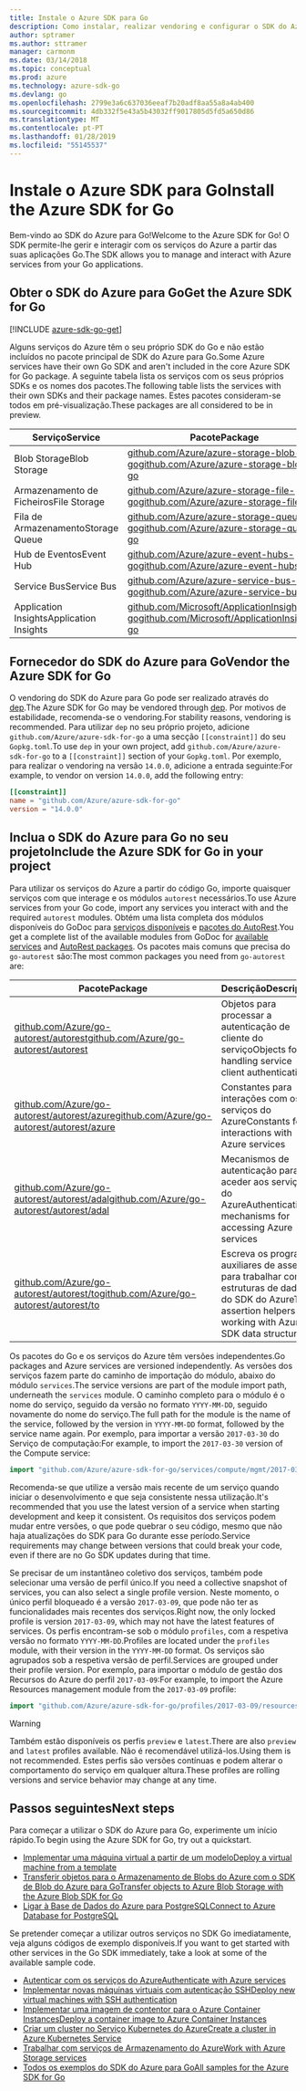 ```yaml
---
title: Instale o Azure SDK para Go
description: Como instalar, realizar vendoring e configurar o SDK do Azure para Go.
author: sptramer
ms.author: sttramer
manager: carmonm
ms.date: 03/14/2018
ms.topic: conceptual
ms.prod: azure
ms.technology: azure-sdk-go
ms.devlang: go
ms.openlocfilehash: 2799e3a6c637036eeaf7b20adf8aa55a8a4ab400
ms.sourcegitcommit: 4db332f5e43a5b43032ff9017805d5fd5a650d86
ms.translationtype: MT
ms.contentlocale: pt-PT
ms.lasthandoff: 01/28/2019
ms.locfileid: "55145537"
---
```

# <a name="install-the-azure-sdk-for-go"></a><span data-ttu-id="e7c34-103">Instale o Azure SDK para Go</span><span class="sxs-lookup"><span data-stu-id="e7c34-103">Install the Azure SDK for Go</span></span>

<span data-ttu-id="e7c34-104">Bem-vindo ao SDK do Azure para Go!</span><span class="sxs-lookup"><span data-stu-id="e7c34-104">Welcome to the Azure SDK for Go!</span></span> <span data-ttu-id="e7c34-105">O SDK permite-lhe gerir e interagir com os serviços do Azure a partir das suas aplicações Go.</span><span class="sxs-lookup"><span data-stu-id="e7c34-105">The SDK allows you to manage and interact with Azure services from your Go applications.</span></span>

## <a name="get-the-azure-sdk-for-go"></a><span data-ttu-id="e7c34-106">Obter o SDK do Azure para Go</span><span class="sxs-lookup"><span data-stu-id="e7c34-106">Get the Azure SDK for Go</span></span>

[!INCLUDE [azure-sdk-go-get](includes/azure-sdk-go-get.md)]

<span data-ttu-id="e7c34-107">Alguns serviços do Azure têm o seu próprio SDK do Go e não estão incluídos no pacote principal de SDK do Azure para Go.</span><span class="sxs-lookup"><span data-stu-id="e7c34-107">Some Azure services have their own Go SDK and aren't included in the core Azure SDK for Go package.</span></span> <span data-ttu-id="e7c34-108">A seguinte tabela lista os serviços com os seus próprios SDKs e os nomes dos pacotes.</span><span class="sxs-lookup"><span data-stu-id="e7c34-108">The following table lists the services with their own SDKs and their package names.</span></span> <span data-ttu-id="e7c34-109">Estes pacotes consideram-se todos em pré-visualização.</span><span class="sxs-lookup"><span data-stu-id="e7c34-109">These packages are all considered to be in preview.</span></span>

| <span data-ttu-id="e7c34-110">Serviço</span><span class="sxs-lookup"><span data-stu-id="e7c34-110">Service</span></span> | <span data-ttu-id="e7c34-111">Pacote</span><span class="sxs-lookup"><span data-stu-id="e7c34-111">Package</span></span> |
|---------|---------|
| <span data-ttu-id="e7c34-112">Blob Storage</span><span class="sxs-lookup"><span data-stu-id="e7c34-112">Blob Storage</span></span> | [<span data-ttu-id="e7c34-113">github.com/Azure/azure-storage-blob-go</span><span class="sxs-lookup"><span data-stu-id="e7c34-113">github.com/Azure/azure-storage-blob-go</span></span>](https://github.com/Azure/azure-storage-blob-go) |
| <span data-ttu-id="e7c34-114">Armazenamento de Ficheiros</span><span class="sxs-lookup"><span data-stu-id="e7c34-114">File Storage</span></span> | [<span data-ttu-id="e7c34-115">github.com/Azure/azure-storage-file-go</span><span class="sxs-lookup"><span data-stu-id="e7c34-115">github.com/Azure/azure-storage-file-go</span></span>](https://github.com/Azure/azure-storage-file-go) |
| <span data-ttu-id="e7c34-116">Fila de Armazenamento</span><span class="sxs-lookup"><span data-stu-id="e7c34-116">Storage Queue</span></span> | [<span data-ttu-id="e7c34-117">github.com/Azure/azure-storage-queue-go</span><span class="sxs-lookup"><span data-stu-id="e7c34-117">github.com/Azure/azure-storage-queue-go</span></span>](https://github.com/Azure/azure-storage-queue-go) |
| <span data-ttu-id="e7c34-118">Hub de Eventos</span><span class="sxs-lookup"><span data-stu-id="e7c34-118">Event Hub</span></span> | [<span data-ttu-id="e7c34-119">github.com/Azure/azure-event-hubs-go</span><span class="sxs-lookup"><span data-stu-id="e7c34-119">github.com/Azure/azure-event-hubs-go</span></span>](https://github.com/Azure/azure-event-hubs-go) |
| <span data-ttu-id="e7c34-120">Service Bus</span><span class="sxs-lookup"><span data-stu-id="e7c34-120">Service Bus</span></span> | [<span data-ttu-id="e7c34-121">github.com/Azure/azure-service-bus-go</span><span class="sxs-lookup"><span data-stu-id="e7c34-121">github.com/Azure/azure-service-bus-go</span></span>](https://github.com/Azure/azure-service-bus-go) |
| <span data-ttu-id="e7c34-122">Application Insights</span><span class="sxs-lookup"><span data-stu-id="e7c34-122">Application Insights</span></span> | [<span data-ttu-id="e7c34-123">github.com/Microsoft/ApplicationInsights-go</span><span class="sxs-lookup"><span data-stu-id="e7c34-123">github.com/Microsoft/ApplicationInsights-go</span></span>](https://github.com/Microsoft/ApplicationInsights-go) |

## <a name="vendor-the-azure-sdk-for-go"></a><span data-ttu-id="e7c34-124">Fornecedor do SDK do Azure para Go</span><span class="sxs-lookup"><span data-stu-id="e7c34-124">Vendor the Azure SDK for Go</span></span>

<span data-ttu-id="e7c34-125">O vendoring do SDK do Azure para Go pode ser realizado através do [dep](https://github.com/golang/dep).</span><span class="sxs-lookup"><span data-stu-id="e7c34-125">The Azure SDK for Go may be vendored through [dep](https://github.com/golang/dep).</span></span> <span data-ttu-id="e7c34-126">Por motivos de estabilidade, recomenda-se o vendoring.</span><span class="sxs-lookup"><span data-stu-id="e7c34-126">For stability reasons, vendoring is recommended.</span></span> <span data-ttu-id="e7c34-127">Para utilizar `dep` no seu próprio projeto, adicione `github.com/Azure/azure-sdk-for-go` a uma secção `[[constraint]]` do seu `Gopkg.toml`.</span><span class="sxs-lookup"><span data-stu-id="e7c34-127">To use `dep` in your own project, add `github.com/Azure/azure-sdk-for-go` to a `[[constraint]]` section of your `Gopkg.toml`.</span></span> <span data-ttu-id="e7c34-128">Por exemplo, para realizar o vendoring na versão `14.0.0`, adicione a entrada seguinte:</span><span class="sxs-lookup"><span data-stu-id="e7c34-128">For example, to vendor on version `14.0.0`, add the following entry:</span></span>

```toml
[[constraint]]
name = "github.com/Azure/azure-sdk-for-go"
version = "14.0.0"
```

## <a name="include-the-azure-sdk-for-go-in-your-project"></a><span data-ttu-id="e7c34-129">Inclua o SDK do Azure para Go no seu projeto</span><span class="sxs-lookup"><span data-stu-id="e7c34-129">Include the Azure SDK for Go in your project</span></span>

<span data-ttu-id="e7c34-130">Para utilizar os serviços do Azure a partir do código Go, importe quaisquer serviços com que interage e os módulos `autorest` necessários.</span><span class="sxs-lookup"><span data-stu-id="e7c34-130">To use Azure services from your Go code, import any services you interact with and the required `autorest` modules.</span></span>
<span data-ttu-id="e7c34-131">Obtém uma lista completa dos módulos disponíveis do GoDoc para [serviços disponíveis](https://godoc.org/github.com/Azure/azure-sdk-for-go) e [pacotes do AutoRest](https://godoc.org/github.com/Azure/go-autorest).</span><span class="sxs-lookup"><span data-stu-id="e7c34-131">You get a complete list of the available modules from GoDoc for [available services](https://godoc.org/github.com/Azure/azure-sdk-for-go) and [AutoRest packages](https://godoc.org/github.com/Azure/go-autorest).</span></span> <span data-ttu-id="e7c34-132">Os pacotes mais comuns que precisa do `go-autorest` são:</span><span class="sxs-lookup"><span data-stu-id="e7c34-132">The most common packages you need from `go-autorest` are:</span></span>

| <span data-ttu-id="e7c34-133">Pacote</span><span class="sxs-lookup"><span data-stu-id="e7c34-133">Package</span></span> | <span data-ttu-id="e7c34-134">Descrição</span><span class="sxs-lookup"><span data-stu-id="e7c34-134">Description</span></span> |
|---------|-------------|
| <span data-ttu-id="e7c34-135">[github.com/Azure/go-autorest/autorest][autorest]</span><span class="sxs-lookup"><span data-stu-id="e7c34-135">[github.com/Azure/go-autorest/autorest][autorest]</span></span> | <span data-ttu-id="e7c34-136">Objetos para processar a autenticação de cliente do serviço</span><span class="sxs-lookup"><span data-stu-id="e7c34-136">Objects for handling service client authentication</span></span> |
| <span data-ttu-id="e7c34-137">[github.com/Azure/go-autorest/autorest/azure][autorest/azure]</span><span class="sxs-lookup"><span data-stu-id="e7c34-137">[github.com/Azure/go-autorest/autorest/azure][autorest/azure]</span></span> | <span data-ttu-id="e7c34-138">Constantes para interações com os serviços do Azure</span><span class="sxs-lookup"><span data-stu-id="e7c34-138">Constants for interactions with Azure services</span></span> |
| <span data-ttu-id="e7c34-139">[github.com/Azure/go-autorest/autorest/adal][autorest/adal]</span><span class="sxs-lookup"><span data-stu-id="e7c34-139">[github.com/Azure/go-autorest/autorest/adal][autorest/adal]</span></span> | <span data-ttu-id="e7c34-140">Mecanismos de autenticação para aceder aos serviços do Azure</span><span class="sxs-lookup"><span data-stu-id="e7c34-140">Authentication mechanisms for accessing Azure services</span></span> |
| <span data-ttu-id="e7c34-141">[github.com/Azure/go-autorest/autorest/to][autorest/to]</span><span class="sxs-lookup"><span data-stu-id="e7c34-141">[github.com/Azure/go-autorest/autorest/to][autorest/to]</span></span> | <span data-ttu-id="e7c34-142">Escreva os programas auxiliares de asserção para trabalhar com estruturas de dados do SDK do Azure</span><span class="sxs-lookup"><span data-stu-id="e7c34-142">Type assertion helpers for working with Azure SDK data structures</span></span> |

[autorest]: https://godoc.org/github.com/Azure/go-autorest/autorest
[autorest/azure]: https://godoc.org/github.com/Azure/go-autorest/autorest/azure
[autorest/adal]: https://godoc.org/github.com/Azure/go-autorest/autorest/adal
[autorest/to]: https://godoc.org/github.com/Azure/go-autorest/autorest/to

<span data-ttu-id="e7c34-143">Os pacotes do Go e os serviços do Azure têm versões independentes.</span><span class="sxs-lookup"><span data-stu-id="e7c34-143">Go packages and Azure services are versioned independently.</span></span> <span data-ttu-id="e7c34-144">As versões dos serviços fazem parte do caminho de importação do módulo, abaixo do módulo `services`.</span><span class="sxs-lookup"><span data-stu-id="e7c34-144">The service versions are part of the module import path, underneath the `services` module.</span></span> <span data-ttu-id="e7c34-145">O caminho completo para o módulo é o nome do serviço, seguido da versão no formato `YYYY-MM-DD`, seguido novamente do nome do serviço.</span><span class="sxs-lookup"><span data-stu-id="e7c34-145">The full path for the module is the name of the service, followed by the version in `YYYY-MM-DD` format, followed by the service name again.</span></span> <span data-ttu-id="e7c34-146">Por exemplo, para importar a versão `2017-03-30` do Serviço de computação:</span><span class="sxs-lookup"><span data-stu-id="e7c34-146">For example, to import the `2017-03-30` version of the Compute service:</span></span>

```go
import "github.com/Azure/azure-sdk-for-go/services/compute/mgmt/2017-03-30/compute"
```

<span data-ttu-id="e7c34-147">Recomenda-se que utilize a versão mais recente de um serviço quando iniciar o desenvolvimento e que seja consistente nessa utilização.</span><span class="sxs-lookup"><span data-stu-id="e7c34-147">It's recommended that you use the latest version of a service when starting development and keep it consistent.</span></span>
<span data-ttu-id="e7c34-148">Os requisitos dos serviços podem mudar entre versões, o que pode quebrar o seu código, mesmo que não haja atualizações do SDK para Go durante esse período.</span><span class="sxs-lookup"><span data-stu-id="e7c34-148">Service requirements may change between versions that could break your code, even if there are no Go SDK updates during that time.</span></span>

<span data-ttu-id="e7c34-149">Se precisar de um instantâneo coletivo dos serviços, também pode selecionar uma versão de perfil único.</span><span class="sxs-lookup"><span data-stu-id="e7c34-149">If you need a collective snapshot of services, you can also select a single profile version.</span></span> <span data-ttu-id="e7c34-150">Neste momento, o único perfil bloqueado é a versão `2017-03-09`, que pode não ter as funcionalidades mais recentes dos serviços.</span><span class="sxs-lookup"><span data-stu-id="e7c34-150">Right now, the only locked profile is version `2017-03-09`, which may not have the latest features of services.</span></span> <span data-ttu-id="e7c34-151">Os perfis encontram-se sob o módulo `profiles`, com a respetiva versão no formato `YYYY-MM-DD`.</span><span class="sxs-lookup"><span data-stu-id="e7c34-151">Profiles are located under the `profiles` module, with their version in the `YYYY-MM-DD` format.</span></span> <span data-ttu-id="e7c34-152">Os serviços são agrupados sob a respetiva versão de perfil.</span><span class="sxs-lookup"><span data-stu-id="e7c34-152">Services are grouped under their profile version.</span></span> <span data-ttu-id="e7c34-153">Por exemplo, para importar o módulo de gestão dos Recursos do Azure do perfil `2017-03-09`:</span><span class="sxs-lookup"><span data-stu-id="e7c34-153">For example, to import the Azure Resources management module from the `2017-03-09` profile:</span></span>

```go
import "github.com/Azure/azure-sdk-for-go/profiles/2017-03-09/resources/mgmt/resources"
```

> [!WARNING]
> <span data-ttu-id="e7c34-154">Também estão disponíveis os perfis `preview` e `latest`.</span><span class="sxs-lookup"><span data-stu-id="e7c34-154">There are also `preview` and `latest` profiles available.</span></span> <span data-ttu-id="e7c34-155">Não é recomendável utilizá-los.</span><span class="sxs-lookup"><span data-stu-id="e7c34-155">Using them is not recommended.</span></span> <span data-ttu-id="e7c34-156">Estes perfis são versões contínuas e podem alterar o comportamento do serviço em qualquer altura.</span><span class="sxs-lookup"><span data-stu-id="e7c34-156">These profiles are rolling versions and service behavior may change at any time.</span></span>

## <a name="next-steps"></a><span data-ttu-id="e7c34-157">Passos seguintes</span><span class="sxs-lookup"><span data-stu-id="e7c34-157">Next steps</span></span>

<span data-ttu-id="e7c34-158">Para começar a utilizar o SDK do Azure para Go, experimente um início rápido.</span><span class="sxs-lookup"><span data-stu-id="e7c34-158">To begin using the Azure SDK for Go, try out a quickstart.</span></span>

* [<span data-ttu-id="e7c34-159">Implementar uma máquina virtual a partir de um modelo</span><span class="sxs-lookup"><span data-stu-id="e7c34-159">Deploy a virtual machine from a template</span></span>](azure-sdk-go-qs-vm.md)
* [<span data-ttu-id="e7c34-160">Transferir objetos para o Armazenamento de Blobs do Azure com o SDK de Blob do Azure para Go</span><span class="sxs-lookup"><span data-stu-id="e7c34-160">Transfer objects to Azure Blob Storage with the Azure Blob SDK for Go</span></span>](/azure/storage/blobs/storage-quickstart-blobs-go?toc=%2fgo%2fazure%2ftoc.json)
* [<span data-ttu-id="e7c34-161">Ligar à Base de Dados do Azure para PostgreSQL</span><span class="sxs-lookup"><span data-stu-id="e7c34-161">Connect to Azure Database for PostgreSQL</span></span>](/azure/postgresql/connect-go?toc=%2fgo%2fazure%2ftoc.json)

<span data-ttu-id="e7c34-162">Se pretender começar a utilizar outros serviços no SDK Go imediatamente, veja alguns códigos de exemplo disponíveis.</span><span class="sxs-lookup"><span data-stu-id="e7c34-162">If you want to get started with other services in the Go SDK immediately, take a look at some of the available sample code.</span></span>

* [<span data-ttu-id="e7c34-163">Autenticar com os serviços do Azure</span><span class="sxs-lookup"><span data-stu-id="e7c34-163">Authenticate with Azure services</span></span>](https://github.com/Azure-Samples/azure-sdk-for-go-samples/tree/master/internal/iam)
* [<span data-ttu-id="e7c34-164">Implementar novas máquinas virtuais com autenticação SSH</span><span class="sxs-lookup"><span data-stu-id="e7c34-164">Deploy new virtual machines with SSH authentication</span></span>](https://github.com/Azure-Samples/azure-sdk-for-go-samples/tree/master/compute)
* [<span data-ttu-id="e7c34-165">Implementar uma imagem de contentor para o Azure Container Instances</span><span class="sxs-lookup"><span data-stu-id="e7c34-165">Deploy a container image to Azure Container Instances</span></span>](https://github.com/Azure-Samples/azure-sdk-for-go-samples/tree/master/compute)
* [<span data-ttu-id="e7c34-166">Criar um cluster no Serviço Kubernetes do Azure</span><span class="sxs-lookup"><span data-stu-id="e7c34-166">Create a cluster in Azure Kubernetes Service</span></span>](https://github.com/Azure-Samples/azure-sdk-for-go-samples/blob/master/compute)
* [<span data-ttu-id="e7c34-167">Trabalhar com serviços de Armazenamento do Azure</span><span class="sxs-lookup"><span data-stu-id="e7c34-167">Work with Azure Storage services</span></span>](https://github.com/Azure-Samples/azure-sdk-for-go-samples/tree/master/storage)
* [<span data-ttu-id="e7c34-168">Todos os exemplos do SDK do Azure para Go</span><span class="sxs-lookup"><span data-stu-id="e7c34-168">All samples for the Azure SDK for Go</span></span>](https://github.com/azure-samples/azure-sdk-for-go-samples)
